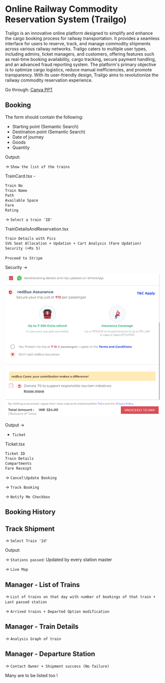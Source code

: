 # Online Railway Commodity Reservation System (Trailgo)

Trailgo is an innovative online platform designed to simplify and enhance the cargo booking process for railway transportation. It provides a seamless interface for users to reserve, track, and manage commodity shipments across various railway networks. Trailgo caters to multiple user types, including admins, ticket managers, and customers, offering features such as real-time 
booking availability, cargo tracking, secure payment handling, and an advanced fraud reporting system. The platform's primary objective is to optimize cargo logistics, reduce manual inefficiencies, and promote transparency. With its user-friendly design, Trailgo aims to revolutionize the railway commodity reservation experience.


Go through: [Canva PPT](https://www.canva.com/design/DAGLgAmP4Qg/JO3mIcuB0Mt88famxqPO_g/view?utm_content=DAGLgAmP4Qg&utm_campaign=designshare&utm_medium=link&utm_source=editor)


## Booking 

The form should contain the following:

- Starting point (Semantic Search)
- Destination point (Semantic Search)
- Date of journey
- Goods 
- Quantity 

Output:

-> `Show the list of the trains`

TrainCard.tsx - 

```
Train No
Train Name
Path
Available Space
Fare
Rating
```

-> `Select a train 'ID'`

TrainDetailsAndReservation.tsx

```
Train Details with Pics
SVG Seat Allocation + Updation + Cart Analysis (Fare Updation)
Security (+Rs 5)

Proceed to Stripe
```
Security -> 

![alt text](image.png)

Output ->

- `Ticket`

Ticket.tsx

```
Ticket ID
Train Details
Compartments
Fare Receipt
```

-> `Cancel\Update Booking`

-> `Track Booking`

-> `Notify Me Checkbox`

## Booking History

## Track Shipment

-> `Select Train 'Id'`

Output:

-> `Stations passed`: Updated by every station master

-> `Live Map`

## Manager - List of Trains

-> `List of trains on that day with number of bookings of that train + Last passed station` 

-> `Arrived trains + Departed Option modification`

## Manager - Train Details

-> `Analysis Graph of train`

## Manager - Departure Station

-> `Contact Owner + Shipment success (No failure)`


Many are to be listed too !
